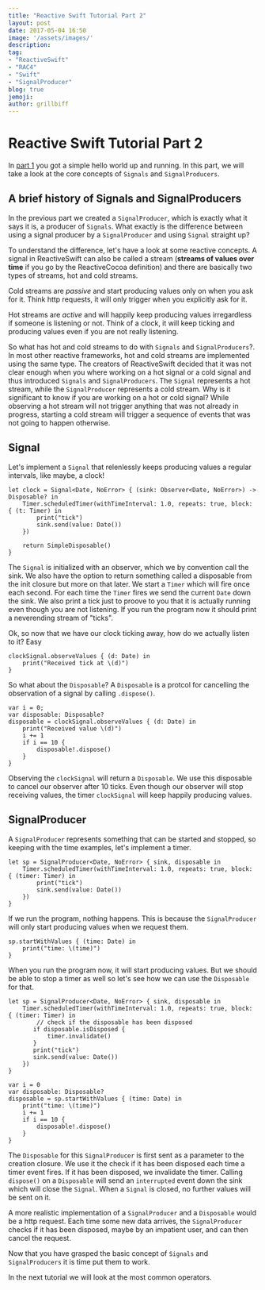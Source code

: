 ```yaml
---
title: "Reactive Swift Tutorial Part 2"
layout: post
date: 2017-05-04 16:50
image: '/assets/images/'
description:
tag:
- "ReactiveSwift"
- "RAC4"
- "Swift"
- "SignalProducer"
blog: true
jemoji:
author: grillbiff
---
```


# Reactive Swift Tutorial Part 2

In [part 1](/2016-11-15-reactive_swift_part_1.markdown) you got a simple hello world up and running. In this part, we will take a look at the core concepts of `Signals` and `SignalProducers`.

## A brief history of Signals and SignalProducers

In the previous part we created a `SignalProducer`, which is exactly what it says it is, a producer of `Signals`. What exactly is the difference between using a signal producer by a `SignalProducer` and using `Signal` straight up? 

To understand the difference, let's have a look at some reactive concepts. A signal in ReactiveSwift can also be called a stream (**streams of values over time** if you go by the ReactiveCocoa definition) and there are basically two types of streams, hot and cold streams.

Cold streams are *passive* and start producing values only on when you ask for it. Think http requests, it will only trigger when you explicitly ask for it. 

Hot streams are *active* and will happily keep producing values irregardless if someone is listening or not. Think of a clock, it will keep ticking and producing values even if you are not really listening.

So what has hot and cold streams to do with `Signals` and `SignalProducers`?. In most other reactive frameworks, hot and cold streams are implemented using the same type. The creators of ReactiveSwift decided that it was not clear enough when you where working on a hot signal or a cold signal and thus introduced `Signals` and `SignalProducers`. The `Signal` represents a hot stream, while the `SignalProducer` represents a cold stream. Why is it significant to know if you are working on a hot or cold signal? While observing a hot stream will not trigger anything that was not already in progress, starting a cold stream will trigger a sequence of events that was not going to happen otherwise. 
 
## Signal    
Let's implement a `Signal` that relenlessly keeps producing values a regular intervals, like maybe, a clock!

```
let clock = Signal<Date, NoError> { (sink: Observer<Date, NoError>) -> Disposable? in
	Timer.scheduledTimer(withTimeInterval: 1.0, repeats: true, block: { (t: Timer) in
 		print("tick")
 		sink.send(value: Date())
	})
            
 	return SimpleDisposable()
}
```
The `Signal` is initialized with an observer, which we by convention call the sink. We also have the option to return something called a disposable from the init closure but more on that later. We start a `Timer` which will fire once each second. For each time the `Timer` fires we send the current `Date` down the sink. We also print a tick just to proove to you that it is actually running even though you are not listening. If you run the program now it should print a neverending stream of "ticks".

Ok, so now that we have our clock ticking away, how do we actually listen to it? Easy

```
clockSignal.observeValues { (d: Date) in
	print("Received tick at \(d)")
}
```

So what about the `Disposable`? A `Disposable` is a protcol for cancelling the observation of a signal by calling `.dispose()`. 

```
var i = 0;
var disposable: Disposable?
disposable = clockSignal.observeValues { (d: Date) in
	print("Received value \(d)")
    i += 1
    if i == 10 {
    	disposable!.dispose()
    }
}
```

Observing the `clockSignal` will return a `Disposable`. We use this disposable to cancel our observer after 10 ticks. Even though our observer will stop receiving values, the timer `clockSignal` will keep happily producing values. 

## SignalProducer
   
A `SignalProducer` represents something that can be started and stopped, so keeping with the time examples, let's implement a timer.

```
let sp = SignalProducer<Date, NoError> { sink, disposable in
	Timer.scheduledTimer(withTimeInterval: 1.0, repeats: true, block: { (timer: Timer) in
    	print("tick")
    	sink.send(value: Date())
	})
}
```

If we run the program, nothing happens. This is because the `SignalProducer` will only start producing values when we request them.

```
sp.startWithValues { (time: Date) in
	print("time: \(time)")
}
```

When you run the program now, it will start producing values. But we should be able to stop a timer as well so let's see how we can use the `Disposable` for that. 

```
let sp = SignalProducer<Date, NoError> { sink, disposable in
    Timer.scheduledTimer(withTimeInterval: 1.0, repeats: true, block: { (timer: Timer) in
		// check if the disposable has been disposed
       if disposable.isDisposed {
           timer.invalidate()
       }
       print("tick")
       sink.send(value: Date())
    })
}
        
var i = 0
var disposable: Disposable?
disposable = sp.startWithValues { (time: Date) in
    print("time: \(time)")
    i += 1
    if i == 10 {
        disposable!.dispose()
    }
}
```

The `Disposable` for this `SignalProducer` is first sent as a parameter to the creation closure. We use it the check if it has been disposed each time a timer event fires. If it has been disposed, we invalidate the timer. Calling `dispose()` on a `Disposable` will send an `interrupted` event down the sink which will close the `Signal`. When a `Signal` is closed, no further values will be sent on it.

A more realistic implementation of a `SignalProducer` and a `Disposable` would be a http request. Each time some new data arrives, the `SignalProducer` checks if it has been disposed, maybe by an impatient user, and can then cancel the request.    

Now that you have grasped the basic concept of `Signals` and `SignalProducers` it is time put them to work. 

In the next tutorial we will look at the most common operators.

